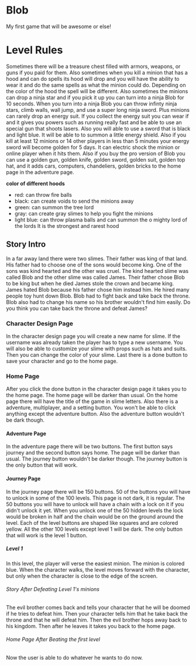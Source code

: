 
# Blob
My first game that will be awesome or else!

# Level Rules
Sometimes there will be a treasure chest filled with armors, weapons, or guns if you paid for them.  Also sometimes when you kill a minion that has a hood and can do spells its hood will drop and you will have the ability to wear it and do the same spells as what the minion could do.  Depending on the color of the hood the spell will be different.  Also sometimes the minions can drop a ninja star and if you pick it up you can turn into a ninja Blob for 10 seconds.  When you turn into a ninja Blob you can throw infinty ninja stars, climb walls, wall jump, and use a super long ninja sword.  Plus minions can rarely drop an energy suit.  If you collect the energy suit you can wear if and it gives you powers such as running really fast and be able to use an special gun that shoots lasers.  Also you will able to use a sword that is black and light blue.  It will be able to to summon a little energy shield.  Also if you kill at least 12 minions or 14 other players in less than 5 minutes your energy sword will become golden for 5 days.  It can electric shock the minion or online player when it hits them.  Also if you buy the pro version of Blob you can use a golden gun, golden knife, golden sword, golden suit, golden top hat, and it adds cars, computers, chandeliers, golden bricks to the home page in the adventure page.

**color of different hoods** 
 
- red: can throw fire balls
- black: can create voids to send the minions away
- green: can summon the tree lord
- gray: can create gray slimes to help you fight the minions
- light blue: can throw plasma balls and can summon the o mighty lord of the lords  It is the strongest and rarest hood

## Story Intro 
In a far away land there were two slimes.  Their father was king of that land.  His father had to choose one of the sons would become king.  One of the sons was kind hearted and the other was cruel.  The kind hearted slime was called Blob and the other slime was called James.  Their father chose Blob to be king but when he died James stole the crown and became king.  James hated Blob because his father chose him instead him.  He hired many people toy hunt down Blob.  Blob had to fight back and take back the throne.  Blob also had to change his name so his brother wouldn't find him easily.  Do you think you can take back the throne and defeat James?
 
### Character Design Page
In the character design page you will create a new name for slime.  If the username was already taken the player has to type a new username.  You will also be able to customize your  slime with props such as hats and suits.  Then you can change the color of your slime.  Last there is a done button to save your character and go to the home page. 

### Home Page 
After you click the done button in the character design page it takes you to the home page.  The home page will be darker than usual.  On the home page there will have the title of the game in slime letters.  Also there is a adventure, multiplayer, and a setting button.  You won't be able to click anything except the adventure button.  Also the adventure button wouldn't be dark though.

#### Adventure Page  
In the adventure page there will be two buttons.  The first button says journey and the second button says home.  The page will be darker than usual.  The journey button wouldn't be darker though.  The journey button is the only button that will work.

#### Journey Page
In the journey page there will be 150 buttons.  50 of the buttons you will have to unlock in some of the 100 levels.  This page is not dark, it is regular.  The 50 buttons you will have to unlock will have a chain with a lock on it if you didn't unlock it yet.  When you unlock one of the 50 hidden levels the lock would be broken in half and the chain would be on the ground around the level.  Each of the level buttons are shaped like squares and are colored yellow.  All the other 100 levels except level 1 will be dark.  The only button that will work is the level 1 button.

##### Level 1

In this level, the player will verse the easiest minion. The minion is colored blue. When the character walks, the level moves forward with the character, but only when the character is close to the edge of the screen.  

###### Story After Defeating Level 1's minions

The evil brother comes back and tells your character that he will be doomed if he tries to defeat him.  Then your character tells him that he take back the throne and that he will defeat him.  Then the evil brother hops away back to his kingdom. Then after he leaves it takes you back to the home page.


###### Home Page After Beating the first level

Now the user is able to do whatever he wants to do now.                                                                                      